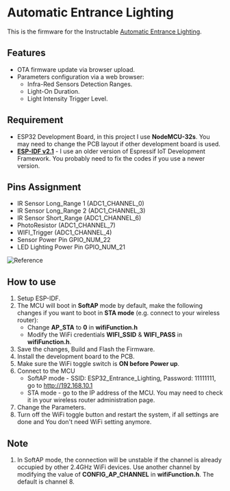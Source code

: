 # Automatic Entrance Lighting

This is the firmware for the Instructable [Automatic Entrance Lighting](https://www.instructables.com/member/CPTang/instructables/drafts/).  

## Features
- OTA firmware update via browser upload.
- Parameters configuration via a web browser:
  * Infra-Red Sensors Detection Ranges.
  * Light-On Duration.
  * Light Intensity Trigger Level.
   
## Requirement
 * ESP32 Development Board, in this project I use **NodeMCU-32s**. You may need to change the PCB layout if other development board is used. 
 * **[ESP-IDF v2.1](https://github.com/espressif/esp-idf/tree/release/v2.1)** - I use an older version of Espressif IoT Development Framework. You probably need to fix the codes if you use a newer version.   

## Pins Assignment 
 * IR Sensor Long_Range 1 	(ADC1_CHANNEL_0)
 * IR Sensor Long_Range 2 	(ADC1_CHANNEL_3)
 * IR Sensor Short_Range 	(ADC1_CHANNEL_6)
 * PhotoResistor 			(ADC1_CHANNEL_7)
 * WIFI_Trigger 			(ADC1_CHANNEL_4)
 * Sensor Power Pin 		GPIO_NUM_22
 * LED Lighting Power Pin	GPIO_NUM_21
 
 ![Reference](https://www.taiwaniot.com.tw/wp-content/uploads/2017/06/TB2416uotFopuFjSZFHXXbSlXXa_2922621297.png)
 
## How to use
  1. Setup ESP-IDF.
  2. The MCU will boot in **SoftAP** mode by default, make the following changes if you want to boot in **STA mode** (e.g. connect to your wireless router):
     * Change **AP_STA** to **0** in **wifiFunction.h**
     * Modify the WiFi credentials **WIFI_SSID** & **WIFI_PASS** in **wifiFunction.h**.
  3. Save the changes, Build and Flash the Firmware.
  4. Install the development board to the PCB.
  5. Make sure the WiFi toggle switch is **ON before Power up**.  
  6. Connect to the MCU
     * SoftAP mode - SSID: ESP32_Entrance_Lighting, Password: 11111111, go to http://192.168.10.1
     * STA mode - go to the IP address of the MCU. You may need to check it in your wireless router administration page.
  7. Change the Parameters.
  8. Turn off the WiFi toggle button and restart the system, if all settings are done and You don't need WiFi setting anymore.      

## Note
  1. In SoftAP mode, the connection will be unstable if the channel is already occupied by other 2.4GHz WiFi devices. Use another channel by modifying the value of **CONFIG_AP_CHANNEL** in **wifiFunction.h**. The default is channel 8. 